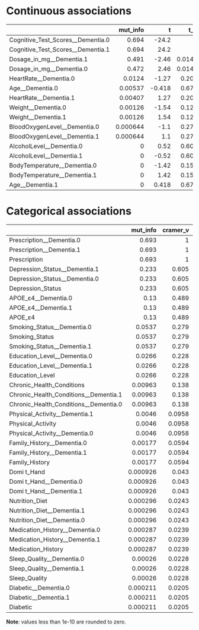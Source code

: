 # Continuous associations

|                                   |   mut_info |       t |    t_p |        U |   U_p |        W |   W_p |   cohen_d |   AUROC |    corr |   corr_p |
|:----------------------------------|-----------:|--------:|-------:|---------:|------:|---------:|------:|----------:|--------:|--------:|---------:|
| Cognitive_Test_Scores__Dementia.0 |   0.694    | -24.2   | 0      | 0        | 0     |  inf     | 0     |    2.86   |   1     |  0.82   |   0      |
| Cognitive_Test_Scores__Dementia.1 |   0.694    |  24.2   | 0      | 2.28e+04 | 0     | -inf     | 0     |   -2.86   |   1     | -0.82   |   0      |
| Dosage_in_mg__Dementia.1          |   0.491    |  -2.46  | 0.0149 | 1.18e+04 | 0.567 |   -0.442 | 0.658 |    0.293  |   0.517 |  0.145  |   0.0114 |
| Dosage_in_mg__Dementia.0          |   0.472    |   2.46  | 0.0149 | 1.1e+04  | 0.567 |    0.442 | 0.658 |   -0.293  |   0.517 | -0.145  |   0.0114 |
| HeartRate__Dementia.0             |   0.0124   |  -1.27  | 0.204  | 1.04e+04 | 0.19  |    1.31  | 0.189 |    0.147  |   0.544 |  0.0733 |   0.204  |
| Age__Dementia.0                   |   0.00537  |  -0.418 | 0.676  | 1.11e+04 | 0.664 |    0.435 | 0.664 |    0.0482 |   0.514 |  0.0241 |   0.676  |
| HeartRate__Dementia.1             |   0.00407  |   1.27  | 0.204  | 1.24e+04 | 0.19  |   -1.31  | 0.189 |   -0.147  |   0.544 | -0.0733 |   0.204  |
| Weight__Dementia.0                |   0.00126  |  -1.54  | 0.124  | 1.02e+04 | 0.133 |    1.5   | 0.133 |    0.178  |   0.55  |  0.0887 |   0.124  |
| Weight__Dementia.1                |   0.00126  |   1.54  | 0.124  | 1.25e+04 | 0.133 |   -1.5   | 0.133 |   -0.178  |   0.55  | -0.0887 |   0.124  |
| BloodOxygenLevel__Dementia.0      |   0.000644 |  -1.1   | 0.273  | 1.05e+04 | 0.254 |    1.14  | 0.255 |    0.126  |   0.538 |  0.0632 |   0.274  |
| BloodOxygenLevel__Dementia.1      |   0.000644 |   1.1   | 0.273  | 1.23e+04 | 0.254 |   -1.14  | 0.255 |   -0.126  |   0.538 | -0.0632 |   0.274  |
| AlcoholLevel__Dementia.0          |   0        |   0.52  | 0.603  | 1.17e+04 | 0.668 |   -0.427 | 0.669 |   -0.06   |   0.514 | -0.0301 |   0.603  |
| AlcoholLevel__Dementia.1          |   0        |  -0.52  | 0.603  | 1.11e+04 | 0.668 |    0.427 | 0.669 |    0.06   |   0.514 |  0.0301 |   0.603  |
| BodyTemperature__Dementia.0       |   0        |  -1.42  | 0.157  | 1.03e+04 | 0.145 |    1.47  | 0.143 |    0.163  |   0.549 |  0.0815 |   0.158  |
| BodyTemperature__Dementia.1       |   0        |   1.42  | 0.157  | 1.25e+04 | 0.145 |   -1.47  | 0.143 |   -0.163  |   0.549 | -0.0815 |   0.158  |
| Age__Dementia.1                   |   0        |   0.418 | 0.676  | 1.17e+04 | 0.664 |   -0.435 | 0.664 |   -0.0482 |   0.514 | -0.0241 |   0.676  |

# Categorical associations

|                                       |   mut_info |   cramer_v |        H |      H_p |
|:--------------------------------------|-----------:|-----------:|---------:|---------:|
| Prescription__Dementia.0              |   0.693    |     1      | 276      | 0        |
| Prescription__Dementia.1              |   0.693    |     1      | 282      | 0        |
| Prescription                          |   0.693    |     1      |   0      | 0        |
| Depression_Status__Dementia.1         |   0.233    |     0.605  |  33.8    | 6.14e-09 |
| Depression_Status__Dementia.0         |   0.233    |     0.605  |  43.5    | 0        |
| Depression_Status                     |   0.233    |     0.605  |   0      | 0        |
| APOE_ε4__Dementia.0                   |   0.13     |     0.489  |  13.8    | 0.000198 |
| APOE_ε4__Dementia.1                   |   0.13     |     0.489  |  20.5    | 6.11e-06 |
| APOE_ε4                               |   0.13     |     0.489  |   0      | 0        |
| Smoking_Status__Dementia.0            |   0.0537   |     0.279  | 221      | 0        |
| Smoking_Status                        |   0.0537   |     0.279  |   0      | 0        |
| Smoking_Status__Dementia.1            |   0.0537   |     0.279  | 231      | 0        |
| Education_Level__Dementia.0           |   0.0266   |     0.228  | 202      | 0        |
| Education_Level__Dementia.1           |   0.0266   |     0.228  | 209      | 0        |
| Education_Level                       |   0.0266   |     0.228  |   0      | 0        |
| Chronic_Health_Conditions             |   0.00963  |     0.138  |   0      | 0        |
| Chronic_Health_Conditions__Dementia.1 |   0.00963  |     0.138  |  15.1    | 0.0001   |
| Chronic_Health_Conditions__Dementia.0 |   0.00963  |     0.138  |  11.3    | 0.000783 |
| Physical_Activity__Dementia.1         |   0.0046   |     0.0958 |  46.2    | 0        |
| Physical_Activity                     |   0.0046   |     0.0958 |   0      | 0        |
| Physical_Activity__Dementia.0         |   0.0046   |     0.0958 |  39.4    | 3.44e-10 |
| Family_History__Dementia.0            |   0.00177  |     0.0594 |   0.106  | 0.745    |
| Family_History__Dementia.1            |   0.00177  |     0.0594 |   0.238  | 0.626    |
| Family_History                        |   0.00177  |     0.0594 |   0      | 0        |
| Domi   t_Hand                         |   0.000926 |     0.043  |   0      | 0        |
| Domi   t_Hand__Dementia.0             |   0.000926 |     0.043  |   2.39   | 0.122    |
| Domi   t_Hand__Dementia.1             |   0.000926 |     0.043  |   0.538  | 0.463    |
| Nutrition_Diet                        |   0.000296 |     0.0243 |   0      | 0        |
| Nutrition_Diet__Dementia.1            |   0.000296 |     0.0243 |  53.3    | 0        |
| Nutrition_Diet__Dementia.0            |   0.000296 |     0.0243 |  45.9    | 0        |
| Medication_History__Dementia.0        |   0.000287 |     0.0239 |   0.325  | 0.569    |
| Medication_History__Dementia.1        |   0.000287 |     0.0239 |   1.91   | 0.167    |
| Medication_History                    |   0.000287 |     0.0239 |   0      | 0        |
| Sleep_Quality__Dementia.0             |   0.00026  |     0.0228 |   0.425  | 0.515    |
| Sleep_Quality__Dementia.1             |   0.00026  |     0.0228 |   2.14   | 0.143    |
| Sleep_Quality                         |   0.00026  |     0.0228 |   0      | 0        |
| Diabetic__Dementia.0                  |   0.000211 |     0.0205 |   0.0265 | 0.871    |
| Diabetic__Dementia.1                  |   0.000211 |     0.0205 |   0.423  | 0.515    |
| Diabetic                              |   0.000211 |     0.0205 |   0      | 0        |

**Note**: values less than 1e-10 are rounded to zero.
